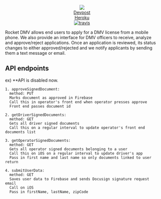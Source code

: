 <p align="center">
  <img src=https://i.imgur.com/7xbNd9e.jpg />
  <br />
  <a href=https://devpost.com/software/rocket-dmv>Devpost</a>
  <br />
  <a href=oshaw-rocket-dmv.herokuapp.com>Heroku</a>
  <br />
  <a href="https://travis-ci.org/oshaw/rocket-dmv"><img src="https://img.shields.io/travis/oshaw/rocket-dmv/master.svg" alt="travis"></a>
</p>

Rocket DMV allows end users to apply for a DMV license from a mobile phone. We also provide an interface for DMV officers to receive, analyze and approve/reject applications. Once an application is reviewed, its status changes to either approved/rejected and we notify applicants by sending them a text message or email.

## API endpoints

ex) **API is disabled now.

```
1. approveSignedDocument:
  method: PUT
  Marks document as approved in Firebase
  Call this in operator's front end when operator presses approve
  Front end passes document id
  
2. getDriverSignedDocuments:
  method: GET
  Gets all driver signed documents
  Call this on a regular interval to update operator's front end documents list
  
3. getOperatorSignedDocuments:
  method: GET
  Gets all operator signed documents belonging to a user
  Call this on iOS on a regular interval to update driver's app
  Pass in first name and last name so only documents linked to user return
  
4. submitUserData:
  method: GET
  Saves user data to Firebase and sends Docusign signature request email
  Call on iOS
  Pass in firstName, lastName, zipCode

```
